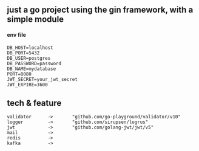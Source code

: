 ## just a go project using the gin framework, with a simple module

#### env file
```dotenv
DB_HOST=localhost
DB_PORT=5432
DB_USER=postgres
DB_PASSWORD=password
DB_NAME=mydatabase
PORT=8080
JWT_SECRET=your_jwt_secret
JWT_EXPIRE=3600
```


## tech & feature
```text
validator      ->       "github.com/go-playground/validator/v10"
logger         ->       "github.com/sirupsen/logrus"
jwt            ->       "github.com/golang-jwt/jwt/v5"
mail           ->
redis          ->
kafka          ->
```   



